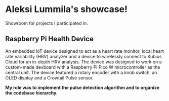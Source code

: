 # Aleksi Lummila's showcase!
Showroom for projects I participated in.

## Raspberry Pi Health Device
An embedded IoT device designed to act as a heart rate monitor, local heart rate variability (HRV) analyzer and a device to wirelessly connect to Kubios Cloud for an in-depth HRV analysis.
The device was designed to work on a custom-made devboard with a Raspberry Pi Pico W microcontroller as the central unit. The device featured a rotary encoder with a knob switch, an OLED display and a Crowtail Pulse sensor.

**My role was to implement the pulse detection algorithm and to organize the codebase hierarchy.**
